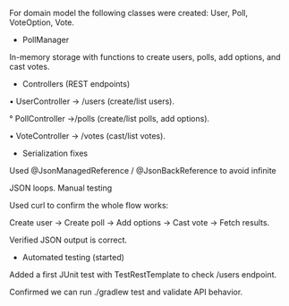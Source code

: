 For domain model the following classes were created: User, Poll, VoteOption, Vote.

- PollManager

In-memory storage with functions to create users, polls, add options, and cast votes.

- Controllers (REST endpoints)

• UserController → /users (create/list users).

° PollController →/polls (create/list polls, add options).

• VoteController → /votes (cast/list votes).

- Serialization fixes

Used @JsonManagedReference / @JsonBackReference to avoid infinite

JSON loops.
Manual testing

Used curl to confirm the whole flow works:

Create user → Create poll → Add options → Cast vote → Fetch results.

Verified JSON output is correct.

- Automated testing (started)

Added a first JUnit test with TestRestTemplate to check /users endpoint.

Confirmed we can run ./gradlew test and validate API behavior.
